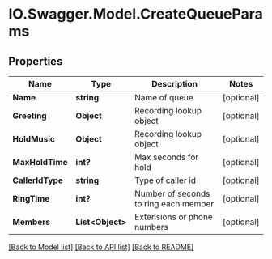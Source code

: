 # IO.Swagger.Model.CreateQueueParams
## Properties

Name | Type | Description | Notes
------------ | ------------- | ------------- | -------------
**Name** | **string** | Name of queue | [optional] 
**Greeting** | **Object** | Recording lookup object | [optional] 
**HoldMusic** | **Object** | Recording lookup object | [optional] 
**MaxHoldTime** | **int?** | Max seconds for hold | [optional] 
**CallerIdType** | **string** | Type of caller id | [optional] 
**RingTime** | **int?** | Number of seconds to ring each member | [optional] 
**Members** | **List&lt;Object&gt;** | Extensions or phone numbers | [optional] 

[[Back to Model list]](../README.md#documentation-for-models) [[Back to API list]](../README.md#documentation-for-api-endpoints) [[Back to README]](../README.md)

